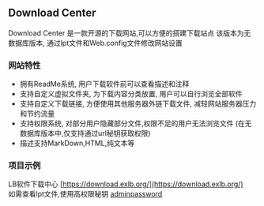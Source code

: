 ## Download Center

Download Center 是一款开源的下载网站,可以方便的搭建下载站点
该版本为无数据库版本, 通过lpt文件和Web.config文件修改网站设置

### 网站特性

- 拥有ReadMe系统, 用户下载软件前可以查看描述和注释
- 支持自定义虚拟文件夹\, 为下载内容分类放置, 用户可以自行浏览全部软件
- 支持自定义下载链接, 方便使用其他服务器外链下载文件, 减轻网站服务器压力和节约流量
- 支持权限系统, 对部分用户隐藏部分文件,权限不足的用户无法浏览文件 (在无数据库版本中,仅支持通过url秘钥获取权限)
- 描述支持MarkDown,HTML,纯文本等

### 项目示例

LB软件下载中心 [https://download.exlb.org/](https://download.exlb.org/)  
如需查看lpt文件,使用高权限秘钥 [adminpassword](https://download.exlb.org/?permission=adminpassword)